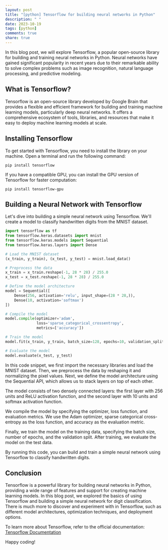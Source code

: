 ```yaml
---
layout: post
title: "[python] Tensorflow for building neural networks in Python"
description: " "
date: 2023-10-19
tags: [python]
comments: true
share: true
---
```


In this blog post, we will explore Tensorflow, a popular open-source library for building and training neural networks in Python. Neural networks have gained significant popularity in recent years due to their remarkable ability to solve complex problems such as image recognition, natural language processing, and predictive modeling.

## What is Tensorflow?

Tensorflow is an open-source library developed by Google Brain that provides a flexible and efficient framework for building and training machine learning models, particularly deep neural networks. It offers a comprehensive ecosystem of tools, libraries, and resources that make it easy to deploy machine learning models at scale.

## Installing Tensorflow

To get started with Tensorflow, you need to install the library on your machine. Open a terminal and run the following command:

```
pip install tensorflow
```

If you have a compatible GPU, you can install the GPU version of Tensorflow for faster computation:

```
pip install tensorflow-gpu
```

## Building a Neural Network with Tensorflow

Let's dive into building a simple neural network using Tensorflow. We'll create a model to classify handwritten digits from the MNIST dataset.

```python
import tensorflow as tf
from tensorflow.keras.datasets import mnist
from tensorflow.keras.models import Sequential
from tensorflow.keras.layers import Dense

# Load the MNIST dataset
(x_train, y_train), (x_test, y_test) = mnist.load_data()

# Preprocess the data
x_train = x_train.reshape(-1, 28 * 28) / 255.0
x_test = x_test.reshape(-1, 28 * 28) / 255.0

# Define the model architecture
model = Sequential([
    Dense(256, activation='relu', input_shape=(28 * 28,)),
    Dense(10, activation='softmax')
])

# Compile the model
model.compile(optimizer='adam',
              loss='sparse_categorical_crossentropy',
              metrics=['accuracy'])

# Train the model
model.fit(x_train, y_train, batch_size=128, epochs=10, validation_split=0.2)

# Evaluate the model
model.evaluate(x_test, y_test)
```

In this code snippet, we first import the necessary libraries and load the MNIST dataset. Then, we preprocess the data by reshaping it and normalizing the pixel values. Next, we define the model architecture using the Sequential API, which allows us to stack layers on top of each other. 

The model consists of two densely connected layers: the first layer with 256 units and ReLU activation function, and the second layer with 10 units and softmax activation function.

We compile the model by specifying the optimizer, loss function, and evaluation metrics. We use the Adam optimizer, sparse categorical cross-entropy as the loss function, and accuracy as the evaluation metric.

Finally, we train the model on the training data, specifying the batch size, number of epochs, and the validation split. After training, we evaluate the model on the test data.

By running this code, you can build and train a simple neural network using Tensorflow to classify handwritten digits.

## Conclusion

Tensorflow is a powerful library for building neural networks in Python, providing a wide range of features and support for creating machine learning models. In this blog post, we explored the basics of using Tensorflow and building a simple neural network for digit classification. There is much more to discover and experiment with in Tensorflow, such as different model architectures, optimization techniques, and deployment options.

To learn more about Tensorflow, refer to the official documentation: [Tensorflow Documentation](https://www.tensorflow.org/)

Happy coding!